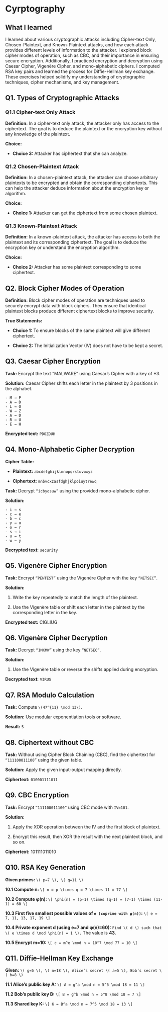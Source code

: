 # Cyrptography

## What I learned

I learned about various cryptographic attacks including Cipher-text Only, Chosen-Plaintext, and Known-Plaintext attacks, and how each attack provides different levels of information to the attacker. I explored block cipher modes of operation, such as CBC, and their importance in ensuring secure encryption. Additionally, I practiced encryption and decryption using Caesar Cipher, Vigenère Cipher, and mono-alphabetic ciphers. I computed RSA key pairs and learned the process for Diffie-Hellman key exchange. These exercises helped solidify my understanding of cryptographic techniques, cipher mechanisms, and key management.

## Q1. Types of Cryptographic Attacks

### Q1.1 Cipher-text Only Attack
**Definition:** In a cipher-text only attack, the attacker only has access to the ciphertext. The goal is to deduce the plaintext or the encryption key without any knowledge of the plaintext.

**Choice:**
- **Choice 3:** Attacker has ciphertext that she can analyze.

### Q1.2 Chosen-Plaintext Attack
**Definition:** In a chosen-plaintext attack, the attacker can choose arbitrary plaintexts to be encrypted and obtain the corresponding ciphertexts. This can help the attacker deduce information about the encryption key or algorithm.

**Choice:**
- **Choice 1:** Attacker can get the ciphertext from some chosen plaintext.

### Q1.3 Known-Plaintext Attack
**Definition:** In a known-plaintext attack, the attacker has access to both the plaintext and its corresponding ciphertext. The goal is to deduce the encryption key or understand the encryption algorithm.

**Choice:**
- **Choice 2:** Attacker has some plaintext corresponding to some ciphertext.

## Q2. Block Cipher Modes of Operation
**Definition:** Block cipher modes of operation are techniques used to securely encrypt data with block ciphers. They ensure that identical plaintext blocks produce different ciphertext blocks to improve security.

**True Statements:**

- **Choice 1:** To ensure blocks of the same plaintext will give different ciphertext.

- **Choice 2:** The Initialization Vector (IV) does not have to be kept a secret.

## Q3. Caesar Cipher Encryption

**Task:** Encrypt the text “MALWARE” using Caesar’s Cipher with a key of +3.

**Solution:** Caesar Cipher shifts each letter in the plaintext by 3 positions in the alphabet.
```
- M → P
- A → D
- L → O
- W → Z
- A → D
- R → U
- E → H
```
**Encrypted text:** `PDOZDUH`

## Q4. Mono-Alphabetic Cipher Decryption

**Cipher Table:**

- **Plaintext:** `abcdefghijklmnopqrstuvwxyz`

- **Ciphertext:** `mnbvcxzasfdghjklpoiuytrewq`

**Task:** Decrypt `“icbyosuw”` using the provided mono-alphabetic cipher.

**Solution:**
```
- i → s
- c → e
- b → c
- y → u
- o → r
- s → i
- u → t
- w → y
```
**Decrypted text:** `security`

## Q5. Vigenère Cipher Encryption
**Task:** Encrypt `“PENTEST”` using the Vigenère Cipher with the key `“NETSEC”`.

**Solution:**

1. Write the key repeatedly to match the length of the plaintext.

2. Use the Vigenère table or shift each letter in the plaintext by the corresponding letter in the key.

**Encrypted text:** CIGLIUG

## Q6. Vigenère Cipher Decryption
**Task:** Decrypt `“IMKMW”` using the key `“NETSEC”`.

**Solution:**
1. Use the Vigenère table or reverse the shifts applied during encryption.

**Decrypted text:** `VIRUS`

## Q7. RSA Modulo Calculation
**Task:** Compute `\(47^{11} \mod 13\)`.

**Solution:** Use modular exponentiation tools or software.

**Result:** `5`

## Q8. Ciphertext without CBC
**Task:** Without using Cipher Block Chaining (CBC), find the ciphertext for `“111100011100”` using the given table.

**Solution:** Apply the given input-output mapping directly.

**Ciphertext:** `010001111011`

## Q9. CBC Encryption
**Task:** Encrypt `“111100011100”` using CBC mode with `IV=101`.

**Solution:**
1. Apply the XOR operation between the IV and the first block of plaintext.

2. Encrypt this result, then XOR the result with the next plaintext block, and so on.

**Ciphertext:** 101111011010

## Q10. RSA Key Generation
**Given primes:** `\( p=7 \), \( q=11 \)`

**10.1 Compute n:**
`\[ n = p \times q = 7 \times 11 = 77 \]`

**10.2 Compute φ(n):**
`\[ \phi(n) = (p-1) \times (q-1) = (7-1) \times (11-1) = 60 \]`

**10.3 First five smallest possible values of `e (coprime with φ(n))`:**
`\[ e = 7, 11, 13, 17, 19 \]`

**10.4 Private exponent d (using e=7 and φ(n)=60):** `Find \( d \) such that \( e \times d \mod \phi(n) = 1 \).` The value is **43**.

**10.5 Encrypt m=10:**
`\[ c = m^e \mod n = 10^7 \mod 77 = 10 \]`

## Q11. Diffie-Hellman Key Exchange
**Given:** `\( g=5 \), \( n=18 \), Alice’s secret \( a=5 \), Bob’s secret \( b=8 \)`

**11.1 Alice’s public key A:**
`\[ A = g^a \mod n = 5^5 \mod 18 = 11 \]`

**11.2 Bob’s public key B:**
`\[ B = g^b \mod n = 5^8 \mod 18 = 7 \]`

**11.3 Shared key K:**
`\[ K = B^a \mod n = 7^5 \mod 18 = 13 \]`
